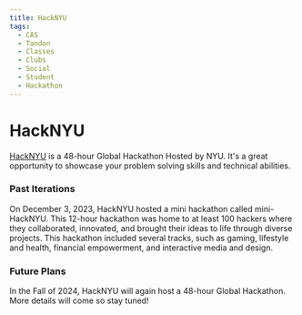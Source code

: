 ```yaml
---
title: HackNYU
tags:
  - CAS
  - Tandon
  - Classes
  - Clubs
  - Social
  - Student
  - Hackathon
---
```


# HackNYU

[HackNYU](https://hacknyu.org/) is a 48-hour Global Hackathon Hosted by NYU. It's a great opportunity to showcase your problem solving skills and technical abilities.  

### Past Iterations
On December 3, 2023, HackNYU hosted a mini hackathon called mini-HackNYU. This 12-hour hackathon was home to at least 100 hackers where they collaborated, innovated, and brought their ideas to life through diverse projects. This hackathon included several tracks, such as gaming, lifestyle and health, financial empowerment, and interactive media and design.

### Future Plans
In the Fall of 2024, HackNYU will again host a 48-hour Global Hackathon. 
More details will come so stay tuned!
